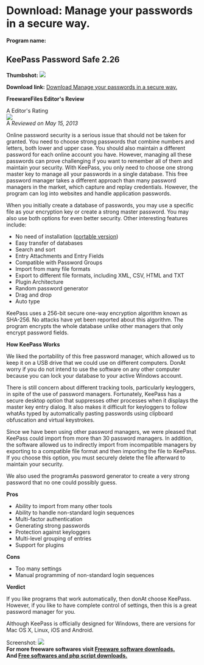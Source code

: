 # Download: Manage your passwords in a secure way.

**Program name:**

## KeePass Password Safe 2.26

  
**Thumbshot:** ![](http://www.freewarefiles.com/screenshot/keepasssafe_md.gif)   
  
**Download link:** [Download Manage your passwords in a secure way.](http://freesoftwares.boysofts.com/KeePass-Password-Safe_program_13620.html)  
  


**FreewareFiles Editor's Review**  
  


A Editor's Rating  
![](http://www.freewarefiles.com/images/rating/5.gif)  
A _Reviewed on May 15, 2013_  
  
Online password security is a serious issue that should not be taken for granted. You need to choose strong passwords that combine numbers and letters, both lower and upper case. You should also maintain a different password for each online account you have. However, managing all these passwords can prove challenging if you want to remember all of them and maintain your security. With KeePass, you only need to choose one strong master key to manage all your passwords in a single database. This free password manager takes a different approach than many password managers in the market, which capture and replay credentials. However, the program can log into websites and handle application passwords. 

When you initially create a database of passwords, you may use a specific file as your encryption key or create a strong master password. You may also use both options for even better security. Other interesting features include:

  * No need of installation ([portable version](http://www.freewarefiles.com/KeePass-Password-Safe-Portable_program_27826.html)) 
  * Easy transfer of databases 
  * Search and sort 
  * Entry Attachments and Entry Fields 
  * Compatible with Password Groups 
  * Import from many file formats 
  * Export to different file formats, including XML, CSV, HTML and TXT 
  * Plugin Architecture 
  * Random password generator 
  * Drag and drop 
  * Auto type 

KeePass uses a 256-bit secure one-way encryption algorithm known as SHA-256. No attacks have yet been reported about this algorithm. The program encrypts the whole database unlike other managers that only encrypt password fields.

**How KeePass Works**

We liked the portability of this free password manager, which allowed us to keep it on a USB drive that we could use on different computers. DonAt worry if you do not intend to use the software on any other computer because you can lock your database to your active Windows account.

There is still concern about different tracking tools, particularly keyloggers, in spite of the use of password managers. Fortunately, KeePass has a secure desktop option that suppresses other processes when it displays the master key entry dialog. It also makes it difficult for keyloggers to follow whatAs typed by automatically pasting passwords using clipboard obfuscation and virtual keystrokes.

Since we have been using other password managers, we were pleased that KeePass could import from more than 30 password managers. In addition, the software allowed us to indirectly import from incompatible managers by exporting to a compatible file format and then importing the file to KeePass. If you choose this option, you must securely delete the file afterward to maintain your security.

We also used the programAs password generator to create a very strong password that no one could possibly guess.

**Pros**

  * Ability to import from many other tools 
  * Ability to handle non-standard login sequences 
  * Multi-factor authentication 
  * Generating strong passwords 
  * Protection against keyloggers 
  * Multi-level grouping of entries 
  * Support for plugins 

**Cons**

  * Too many settings 
  * Manual programming of non-standard login sequences 

**Verdict**

If you like programs that work automatically, then donAt choose KeePass. However, if you like to have complete control of settings, then this is a great password manager for you.

Although KeePass is officially designed for Windows, there are versions for Mac OS X, Linux, iOS and Android. 

  
  
Screenshot: ![](http://www.freewarefiles.com/screenshot/keepasssafe.gif)   
**For more freeware softwares visit [Freeware software downloads.](http://freesoftwares.boysofts.com/)**   
**And [Free softwares and php script downloads.](http://www.boysofts.com/)**
